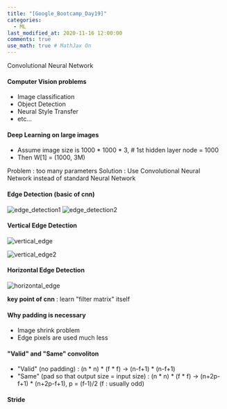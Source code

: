 ```yaml
---
title: "[Google_Bootcamp_Day19]"
categories: 
  - ML
last_modified_at: 2020-11-16 12:00:00
comments: true
use_math: true # MathJax On
---
```


Convolutional Neural Network

#### Computer Vision problems
- Image classification
- Object Detection
- Neural Style Transfer
- etc...

#### Deep Learning on large images

- Assume image size is 1000 * 1000 * 3, # 1st hidden layer node = 1000
- Then W[1] = (1000, 3M)

Problem : too many parameters
Solution : Use Convolutional Neural Network instead of standard Neural Network

#### Edge Detection (basic of cnn)
![edge_detection1](https://user-images.githubusercontent.com/62474292/100625801-5627db00-3368-11eb-9b55-087cb47e393e.png)
![edge_detection2](https://user-images.githubusercontent.com/62474292/100625803-5922cb80-3368-11eb-8de7-c8f692c9a30b.png)

#### Vertical Edge Detection

![vertical_edge](https://user-images.githubusercontent.com/62474292/100625818-5de77f80-3368-11eb-996f-b386269afd93.png)

![vertical_edge2](https://user-images.githubusercontent.com/62474292/100625832-62139d00-3368-11eb-894a-60fc8c3d3a34.png)

#### Horizontal Edge Detection
![horizontal_edge](https://user-images.githubusercontent.com/62474292/100625846-6770e780-3368-11eb-9f81-652a91387fb8.png)

**key point of cnn** : learn "filter matrix" itself

#### Why padding is necessary
- Image shrink problem
- Edge pixels are used much less


#### "Valid" and "Same" convoliton
- "Valid" (no padding) : (n * n) * (f * f) -> (n-f+1) * (n-f+1)
- "Same" (pad so that output size = input size) : (n * n) * (f * f) -> (n+2p-f+1) * (n+2p-f+1), p = (f-1)/2 (f : usually odd)

#### Stride




